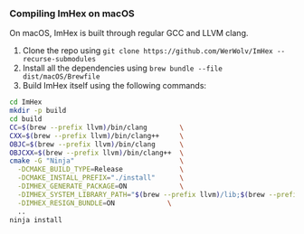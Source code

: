 ### Compiling ImHex on macOS

On macOS, ImHex is built through regular GCC and LLVM clang.

1. Clone the repo using `git clone https://github.com/WerWolv/ImHex --recurse-submodules`
2. Install all the dependencies using `brew bundle --file dist/macOS/Brewfile`
3. Build ImHex itself using the following commands:
```sh
cd ImHex
mkdir -p build
cd build
CC=$(brew --prefix llvm)/bin/clang        \
CXX=$(brew --prefix llvm)/bin/clang++     \
OBJC=$(brew --prefix llvm)/bin/clang      \
OBJCXX=$(brew --prefix llvm)/bin/clang++  \
cmake -G "Ninja"                          \
  -DCMAKE_BUILD_TYPE=Release              \
  -DCMAKE_INSTALL_PREFIX="./install"      \
  -DIMHEX_GENERATE_PACKAGE=ON             \
  -DIMHEX_SYSTEM_LIBRARY_PATH="$(brew --prefix llvm)/lib;$(brew --prefix llvm)/lib/unwind;$(brew --prefix llvm)/lib/c++;$(brew --prefix)/lib" \
  -DIMHEX_RESIGN_BUNDLE=ON             \
  ..
ninja install
```
